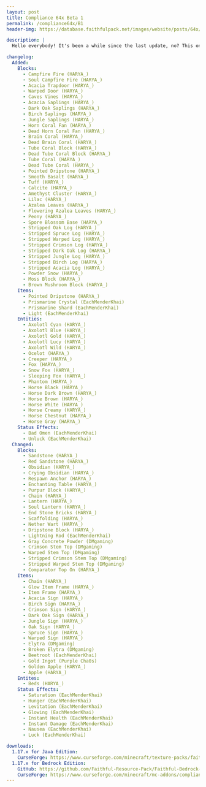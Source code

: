 ```yaml
---
layout: post
title: Compliance 64x Beta 1
permalink: /compliance64x/B1
header-img: https://database.faithfulpack.net/images/website/posts/64x/B1.jpg

description: |
  Hello everybody! It's been a while since the last update, no? This one is absolutely giant. From little changes to great additions such as a massive amount of Cave and Cliffs update textures that we missed in the last update. This update also fixes some issues on Bedrock Edition. Check out the change logs for more details. Before I let you play, check this channel around Christmas time, just saying.

changelog:
  Added:
    Blocks:
      - Campfire Fire (HARYA_)
      - Soul Campfire Fire (HARYA_)
      - Acacia Trapdoor (HARYA_)
      - Warped Door (HARYA_)
      - Caves Vines (HARYA_)
      - Acacia Saplings (HARYA_)
      - Dark Oak Saplings (HARYA_)
      - Birch Saplings (HARYA_)
      - Jungle Saplings (HARYA_)
      - Horn Coral Fan (HARYA_)
      - Dead Horn Coral Fan (HARYA_)
      - Brain Coral (HARYA_)
      - Dead Brain Coral (HARYA_)
      - Tube Coral Block (HARYA_)
      - Dead Tube Coral Block (HARYA_)
      - Tube Coral (HARYA_)
      - Dead Tube Coral (HARYA_)
      - Pointed Dripstone (HARYA_)
      - Smooth Basalt (HARYA_)
      - Tuff (HARYA_)
      - Calcite (HARYA_)
      - Amethyst Cluster (HARYA_)
      - Lilac (HARYA_)
      - Azalea Leaves (HARYA_)
      - Flowering Azalea Leaves (HARYA_)
      - Peony (HARYA_)
      - Spore Blossom Base (HARYA_)
      - Stripped Oak Log (HARYA_)
      - Stripped Spruce Log (HARYA_)
      - Stripped Warped Log (HARYA_)
      - Stripped Crimson Log (HARYA_)
      - Stripped Dark Oak Log (HARYA_)
      - Stripped Jungle Log (HARYA_)
      - Stripped Birch Log (HARYA_)
      - Stripped Acacia Log (HARYA_)
      - Powder Snow (HARYA_)
      - Moss Block (HARYA_)
      - Brown Mushroom Block (HARYA_)
    Items:
      - Pointed Dripstone (HARYA_)
      - Prismarine Crystal (EachMenderKhai)
      - Prismarine Shard (EachMenderKhai)
      - Light (EachMenderKhai)
    Entities:
      - Axolotl Cyan (HARYA_)
      - Axolotl Blue (HARYA_)
      - Axolotl Gold (HARYA_)
      - Axolotl Lucy (HARYA_)
      - Axolotl Wild (HARYA_)
      - Ocelot (HARYA_)
      - Creeper (HARYA_)
      - Fox (HARYA_)
      - Snow Fox (HARYA_)
      - Sleeping Fox (HARYA_)
      - Phantom (HARYA_)
      - Horse Black (HARYA_)
      - Horse Dark Brown (HARYA_)
      - Horse Brown (HARYA_)
      - Horse White (HARYA_)
      - Horse Creamy (HARYA_)
      - Horse Chestnut (HARYA_)
      - Horse Gray (HARYA_)
    Status Effects:
      - Bad Omen (EachMenderKhai)
      - Unluck (EachMenderKhai)
  Changed:
    Blocks:
      - Sandstone (HARYA_)
      - Red Sandstone (HARYA_)
      - Obsidian (HARYA_)
      - Crying Obsidian (HARYA_)
      - Respawn Anchor (HARYA_)
      - Enchanting Table (HARYA_)
      - Purpur Block (HARYA_)
      - Chain (HARYA_)
      - Lantern (HARYA_)
      - Soul Lantern (HARYA_)
      - End Stone Bricks (HARYA_)
      - Scaffolding (HARYA_)
      - Nether Wart (HARYA_)
      - Dripstone Block (HARYA_)
      - Lightning Rod (EachMenderKhai)
      - Gray Concrete Powder (DMgaming)
      - Crimson Stem Top (DMgaming)
      - Warped Stem Top (DMgaming)
      - Stripped Crimson Stem Top (DMgaming)
      - Stripped Warped Stem Top (DMgaming)
      - Comparator Top On (HARYA_)
    Items:
      - Chain (HARYA_)
      - Glow Item Frame (HARYA_)
      - Item Frame (HARYA_)
      - Acacia Sign (HARYA_)
      - Birch Sign (HARYA_)
      - Crimson Sign (HARYA_)
      - Dark Oak Sign (HARYA_)
      - Jungle Sign (HARYA_)
      - Oak Sign (HARYA_)
      - Spruce Sign (HARYA_)
      - Warped Sign (HARYA_)
      - Elytra (DMgaming)
      - Broken Elytra (DMgaming)
      - Beetroot (EachMenderKhai)
      - Gold Ingot (Purple Cha0s)
      - Golden Apple (HARYA_)
      - Apple (HARYA_)
    Entites:
      - Beds (HARYA_)
    Status Effects:
      - Saturation (EachMenderKhai)
      - Hunger (EachMenderKhai)
      - Levitation (EachMenderKhai)
      - Glowing (EachMenderKhai)
      - Instant Health (EachMenderKhai)
      - Instant Damage (EachMenderKhai)
      - Nausea (EachMenderKhai)
      - Luck (EachMenderKhai)

downloads:
  1.17.x for Java Edition:
    CurseForge: https://www.curseforge.com/minecraft/texture-packs/faithful-64x/files/3506544
  1.17.x for Bedrock Edition:
    GitHub: https://github.com/Faithful-Resource-Pack/Faithful-Bedrock-64x/releases/download/beta-1/Compliance.64x.Bedrock.-.Beta.1.mcpack
    CurseForge: https://www.curseforge.com/minecraft/mc-addons/compliance-64x-bedrock/files/3506550
---
```


